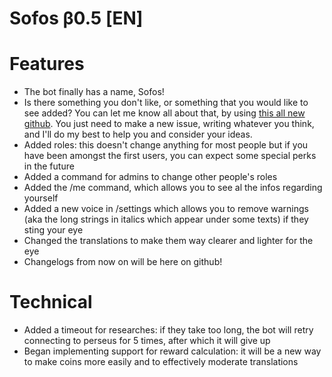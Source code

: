 # Sofos β0.5 [EN]

# Features

- The bot finally has a name, Sofos!
- Is there something you don't like, or something that you would like to see added? You can let me know all about that, by using [this all new github](https://github.com/FireFlashing/SofosIssues/issues/new). You just need to make a new issue, writing whatever you think, and I'll do my best to help you and consider your ideas.
- Added roles: this doesn't change anything for most people but if you have been amongst the first users, you can expect some special perks in the future
- Added a command for admins to change other people's roles
- Added the /me command, which allows you to see al the infos regarding yourself
- Added a new voice in /settings which allows you to remove warnings (aka the long strings in italics which appear under some texts) if they sting your eye
- Changed the translations to make them way clearer and lighter for the eye
- Changelogs from now on will be here on github!

# Technical

- Added a timeout for researches: if they take too long, the bot will retry connecting to perseus for 5 times, after which it will give up
- Began implementing support for reward calculation: it will be a new way to make coins more easily and to effectively moderate translations